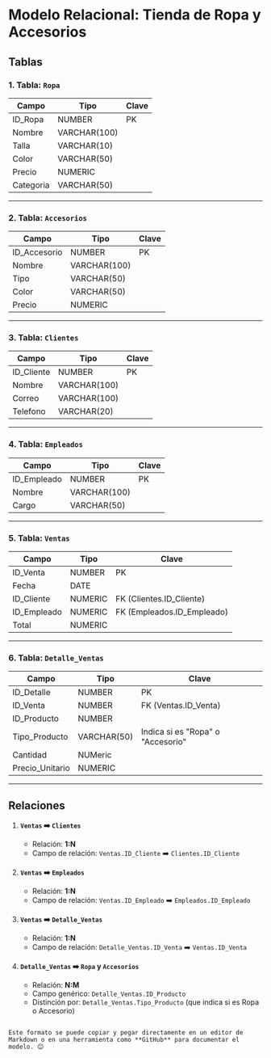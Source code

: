 # Modelo Relacional: Tienda de Ropa y Accesorios

## Tablas

### 1. Tabla: `Ropa`
| Campo       | Tipo         | Clave |
|-------------|--------------|-------|
| ID_Ropa     | NUMBER       | PK    |
| Nombre      | VARCHAR(100) |       |
| Talla       | VARCHAR(10)  |       |
| Color       | VARCHAR(50)  |       |
| Precio      | NUMERIC      |       |
| Categoria   | VARCHAR(50)  |       |

---

### 2. Tabla: `Accesorios`
| Campo         | Tipo         | Clave |
|---------------|--------------|-------|
| ID_Accesorio  | NUMBER       | PK    |
| Nombre        | VARCHAR(100) |       |
| Tipo          | VARCHAR(50)  |       |
| Color         | VARCHAR(50)  |       |
| Precio        | NUMERIC      |       |

---

### 3. Tabla: `Clientes`
| Campo       | Tipo         | Clave |
|-------------|--------------|-------|
| ID_Cliente  | NUMBER       | PK    |
| Nombre      | VARCHAR(100) |       |
| Correo      | VARCHAR(100) |       |
| Telefono    | VARCHAR(20)  |       |

---

### 4. Tabla: `Empleados`
| Campo         | Tipo         | Clave |
|---------------|--------------|-------|
| ID_Empleado   | NUMBER       | PK    |
| Nombre        | VARCHAR(100) |       |
| Cargo         | VARCHAR(50)  |       |

---

### 5. Tabla: `Ventas`
| Campo         | Tipo         | Clave |
|---------------|--------------|-------|
| ID_Venta      | NUMBER       | PK    |
| Fecha         | DATE         |       |
| ID_Cliente    | NUMERIC      | FK (Clientes.ID_Cliente) |
| ID_Empleado   | NUMERIC      | FK (Empleados.ID_Empleado) |
| Total         | NUMERIC      |       |

---

### 6. Tabla: `Detalle_Ventas`
| Campo         | Tipo         | Clave |
|---------------|--------------|-------|
| ID_Detalle    | NUMBER       | PK    |
| ID_Venta      | NUMBER       | FK (Ventas.ID_Venta) |
| ID_Producto   | NUMBER       |       |
| Tipo_Producto | VARCHAR(50)  | Indica si es "Ropa" o "Accesorio" |
| Cantidad      | NUMeric      |       |
| Precio_Unitario | NUMERIC    |       |

---

## Relaciones

1. **`Ventas` ➡️ `Clientes`**
   - Relación: **1:N**
   - Campo de relación: `Ventas.ID_Cliente` ➡️ `Clientes.ID_Cliente`

2. **`Ventas` ➡️ `Empleados`**
   - Relación: **1:N**
   - Campo de relación: `Ventas.ID_Empleado` ➡️ `Empleados.ID_Empleado`

3. **`Ventas` ➡️ `Detalle_Ventas`**
   - Relación: **1:N**
   - Campo de relación: `Detalle_Ventas.ID_Venta` ➡️ `Ventas.ID_Venta`

4. **`Detalle_Ventas` ➡️ `Ropa` y `Accesorios`**
   - Relación: **N:M**
   - Campo genérico: `Detalle_Ventas.ID_Producto`
   - Distinción por: `Detalle_Ventas.Tipo_Producto` (que indica si es Ropa o Accesorio)
```

Este formato se puede copiar y pegar directamente en un editor de Markdown o en una herramienta como **GitHub** para documentar el modelo. 😊
